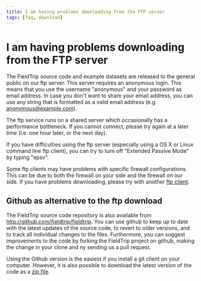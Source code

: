 ```yaml
---
title: I am having problems downloading from the FTP server
tags: [faq, download]
---
```


# I am having problems downloading from the FTP server

The FieldTrip source code and example datasets are released to the general public on our ftp server. This server requires an anonymous login. This means that you use the username "anonymous" and your password as email address. In case you don't want to share your email address, you can use any string that is formatted as a valid email address (e.g. anonymous@example.com).

The ftp service runs on a shared server which occasionally has a performance bottleneck. If you cannot connect, please try again at a later time (i.e. one hour later, or the next day).

If you have difficulties using the ftp server (especially using a OS X or Linux command line ftp client), you can try to turn off "Extended Passive Mode" by typing "epsv".

Some ftp clients may have problems with specific firewall configurations. This can be due to both the firewall on your side and the firewall on our side. If you have problems downloading, please try with another [ftp client](http://www.google.com/search?q=ftp+client).

## Github as alternative to the ftp download

The FieldTrip source code repository is also available from http://github.com/fieldtrip/fieldtrip. You can use github to keep up to date with the latest updates of the source code, to revert to older versions, and to track all individual changes to the files. Furthermore, you can suggest improvements to the code by forking the FieldTrip project on github, making the change in your clone and ny sending us a pull request.

Using the Github version is the easiest if you install a git client on your computer. However, it is also possible to download the latest version of the code as a [zip file](https://github.com/fieldtrip/fieldtrip/archive/master.zip).

